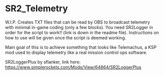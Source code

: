 # SR2_Telemetry
W.I.P.
Creates TXT files that can be read by OBS to broadcast telemetry with minimal in-game coding (only a few blocks). You need SR2Logger in order for the script to work!! (link is down in the readme file). Instructions on how to use will be given once the script is deemed working.

Main goal of this is to achieve something that looks like Telemachus, a KSP mod used to display telemetry like a real mission control ops software.







SR2LoggerPlus by sflanker, link here:
https://www.simplerockets.com/Mods/View/64864/SR2LoggerPlus


